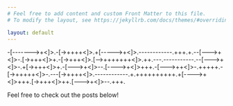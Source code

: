 ```yaml
---
# Feel free to add content and custom Front Matter to this file.
# To modify the layout, see https://jekyllrb.com/docs/themes/#overriding-theme-defaults

layout: default
---
```


-[------->+<]>.-[->++++<]>.+[----->+<]>.------------.+++.+.--[--->+<]>-.[->+++<]>+.-[->+++<]>.[-->+++++++<]>.++.---.-----------.--[--->+<]>-.+[->+++<]>+.-[--->+<]>--.[---->+<]>+++.-[--->++<]>-.+++++.-[->+++++<]>-.---[->++++<]>.------------.+.++++++++++.+[---->+<]>+++.[->+++<]>++.[--->+<]>--.+++.


Feel free to check out the posts below!
